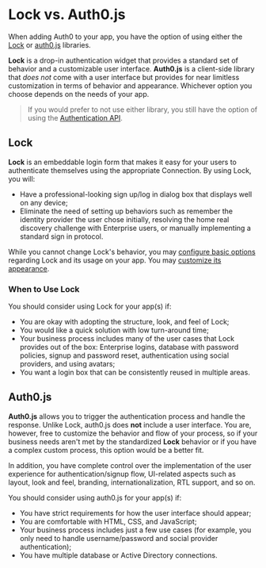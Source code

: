 # Lock vs. Auth0.js

When adding Auth0 to your app, you have the option of using either the [Lock](/libraries/lock) or [auth0.js](libraries/auth0js) libraries.

**Lock** is a drop-in authentication widget that provides a standard set of behavior and a customizable user interface. **Auth0.js** is a client-side library that *does not* come with a user interface but provides for near limitless customization in terms of behavior and appearance. Whichever option you choose depends on the needs of your app.

> If you would prefer to not use either library, you still have the option of using the [Authentication API](https://auth0.com/docs/auth-api).

## Lock

**Lock** is an embeddable login form that makes it easy for your users to authenticate themselves using the appropriate Connection. By using Lock, you will:

* Have a professional-looking sign up/log in dialog box that displays well on any device;
* Eliminate the need of setting up behaviors such as remember the identity provider the user chose initially, resolving the home real discovery challenge with Enterprise users, or manually implementing a standard sign in protocol.

While you cannot change Lock's behavior, you may [configure basic options](https://auth0.com/docs/libraries/lock/customization) regarding Lock and its usage on your app. You may [customize its appearance](https://auth0.com/docs/libraries/lock/ui-customization).

### When to Use Lock

You should consider using Lock for your app(s) if:

* You are okay with adopting the structure, look, and feel of Lock;
* You would like a quick solution with low turn-around time;
* Your business process includes many of the user cases that Lock provides out of the box: Enterprise logins, database with password policies, signup and password reset, authentication using social providers, and using avatars;
* You want a login box that can be consistently reused in multiple areas.

## Auth0.js

**Auth0.js** allows you to trigger the authentication process and handle the response. Unlike Lock, auth0.js does **not** include a user interface. You are, however, free to customize the behavior and flow of your process, so if your business needs aren't met by the standardized **Lock** behavior or if you have a complex custom process, this option would be a better fit.

In addition, you have complete control over the implementation of the user experience for authentication/signup flow, UI-related aspects such as layout, look and feel, branding, internationalization, RTL support, and so on.

You should consider using auth0.js for your app(s) if:

* You have strict requirements for how the user interface should appear;
* You are comfortable with HTML, CSS, and JavaScript;
* Your business process includes just a few use cases (for example, you only need to handle username/password and social provider authentication);
* You have multiple database or Active Directory connections.

